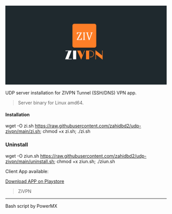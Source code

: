 ![](https://github.com/powermx/dl/blob/master/zivpn.png)

UDP server installation for ZIVPN Tunnel (SSH/DNS) VPN app.
<br>

>Server binary for Linux amd64.

#### Installation

wget -O zi.sh https://raw.githubusercontent.com/zahidbd2/udp-zivpn/main/zi.sh; chmod +x zi.sh; ./zi.sh

### Uninstall
wget -O ziun.sh https://raw.githubusercontent.com/zahidbd2/udp-zivpn/main/uninstall.sh; chmod +x ziun.sh; ./ziun.sh

Client App available:

<a href="https://play.google.com/store/apps/details?id=com.zi.zivpn" target="_blank" rel="noreferrer">Download APP on Playstore</a>
> ZiVPN
                
----
Bash script by PowerMX
